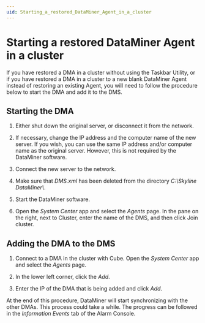 ```yaml
---
uid: Starting_a_restored_DataMiner_Agent_in_a_cluster
---
```


# Starting a restored DataMiner Agent in a cluster

If you have restored a DMA in a cluster without using the Taskbar Utility, or if you have restored a DMA in a cluster to a new blank DataMiner Agent instead of restoring an existing Agent, you will need to follow the procedure below to start the DMA and add it to the DMS.

## Starting the DMA

1. Either shut down the original server, or disconnect it from the network.

1. If necessary, change the IP address and the computer name of the new server. If you wish, you can use the same IP address and/or computer name as the original server. However, this is not required by the DataMiner software.

1. Connect the new server to the network.

1. Make sure that *DMS.xml* has been deleted from the directory *C:\\Skyline DataMiner\\*.

1. Start the DataMiner software.

1. Open the *System Center* app and select the *Agents* page. In the pane on the right, next to Cluster, enter the name of the DMS, and then click Join cluster.

## Adding the DMA to the DMS

1. Connect to a DMA in the cluster with Cube. Open the *System Center* app and select the *Agents* page.

1. In the lower left corner, click the *Add*.

1. Enter the IP of the DMA that is being added and click *Add*.

At the end of this procedure, DataMiner will start synchronizing with the other DMAs. This process could take a while. The progress can be followed in the *Information Events* tab of the Alarm Console.
